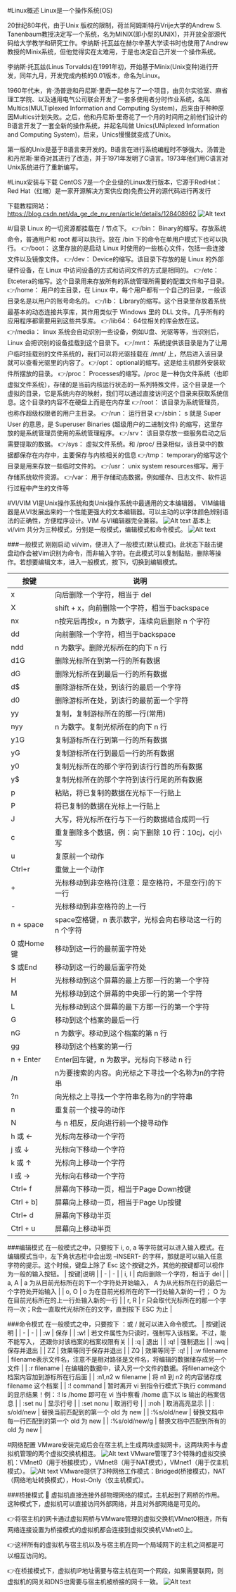 #Linux概述
Linux是一个操作系统(OS)

20世纪80年代，由于Unix 版权的限制，荷兰阿姆斯特丹Vrije大学的Andrew S. Tanenbaum教授决定写一个系统，名为MINIX(即小型的UNIX)，并开放全部源代码给大学教学和研究工作。李纳斯·托瓦兹在赫尔辛基大学读书时也使用了Andrew教授的Minix系统，但他觉得实在太难用，于是也决定自己开发一个操作系统。

李纳斯·托瓦兹(Linus Torvalds)在1991年初，开始基于Minix(Unix变种)进行开发，同年九月，开发完成内核的0.01版本，命名为Linux。

1960年代末，肯·汤普逊和丹尼斯·里奇一起参与了一个项目，由贝尔实验室、麻省理工学院、以及通用电气公司联合开发了一套多使用者分时作业系统，名叫Multics(MULTiplexed Information and Computing System)，后来由于种种原因Multics计划失败。之后，他和丹尼斯·里奇花了一个月的时间用之前他们设计的B语言开发了一套全新的操作系统，并起名叫做 Unics(UNiplexed Information and Computing System)，后来，Unics慢慢就变成了Unix。

第一版的Unix是基于B语言来开发的。B语言在进行系统编程时不够强大。汤普逊和丹尼斯·里奇对其进行了改造，并于1971年发明了C语言。1973年他们用C语言对 Unix系统进行了重新编写。

#Linux安装与下载
CentOS 7是一个企业级的Linux发行版本，它源于RedHat：Red Hat（红帽）是一家开源解决方案供应商)免费公开的源代码进行再发行

下载教程网站：https://blog.csdn.net/da_ge_de_nv_ren/article/details/128408962
![Alt text](1695291339502.png)

#/目录
Linux 的一切资源都挂载在 / 节点下。
👉/bin： Binary的缩写。存放系统命令，普通用户和 root 都可以执行。放在 /bin 下的命令在单用户模式下也可以执行。
👉/boot： 这里存放的是启动 Linux 时使用的一些核心文件，包括一些连接文件以及镜像文件。
👉/dev： Device的缩写。该目录下存放的是 Linux 的外部硬件设备，在 Linux 中访问设备的方式和访问文件的方式是相同的。
👉/etc： Etcetera的缩写。这个目录用来存放所有的系统管理所需要的配置文件和子目录。
👉/home： 用户的主目录，在 Linux 中，每个用户都有一个自己的目录，一般该目录名是以用户的账号命名的。
👉/lib： Library的缩写。这个目录里存放着系统最基本的动态连接共享库，其作用类似于 Windows 里的 DLL 文件。几乎所有的应用程序都需要用到这些共享库。
👉/lib64： 64位相关的库会放在这。
👉/media： linux 系统会自动识别一些设备，例如U盘、光驱等等，当识别后，Linux 会把识别的设备挂载到这个目录下。
👉/mnt： 系统提供该目录是为了让用户临时挂载别的文件系统的，我们可以将光驱挂载在 /mnt/ 上，然后进入该目录就可以查看光驱里的内容了。
👉/opt： optional的缩写。这是给主机额外安装软件所摆放的目录。
👉/proc： Processes的缩写。/proc 是一种伪文件系统（也即虚拟文件系统），存储的是当前内核运行状态的一系列特殊文件，这个目录是一个虚拟的目录，它是系统内存的映射，我们可以通过直接访问这个目录来获取系统信息。这个目录的内容不在硬盘上而是在内存里
👉/root： 该目录为系统管理员，也称作超级权限者的用户主目录。
👉/run： 运行目录
👉/sbin： s 就是 Super User 的意思，是 Superuser Binaries (超级用户的二进制文件) 的缩写，这里存放的是系统管理员使用的系统管理程序。
👉/srv： 该目录存放一些服务启动之后需要提取的数据。
👉/sys： 虚拟文件系统。和 /proc/ 目录相似，该目录中的数据都保存在内存中，主要保存与内核相关的信息
👉/tmp： temporary的缩写这个目录是用来存放一些临时文件的。
👉/usr： unix system resources缩写。用于存储系统软件资源。
👉/var： 用于存储动态数据，例如缓存、日志文件、软件运行过程中产生的文件等

#VI/VIM
VI是Unix操作系统和类Unix操作系统中最通用的文本编辑器。
VIM编辑器是从VI发展出来的一个性能更强大的文本编辑器。可以主动的以字体颜色辨别语法的正确性，方便程序设计。VIM 与VI编辑器完全兼容。
![Alt text](1695292403380.png)
基本上 vi/vim 共分为三种模式，分别是一般模式，编辑模式和命令模式。
![Alt text](1695292467978.png)

###一般模式
刚刚启动 vi/vim，便进入了一般模式(默认模式)。此状态下敲击键盘动作会被Vim识别为命令，而非输入字符。在此模式可以复制黏贴，删除等操作。若想要编辑文本，进入一般模式，按下i，切换到编辑模式。

| 按键|说明 |
| - | - |
| x | 向后删除一个字符，相当于 del |
| X  | shift + x，向前删除一个字符，相当于backspace |
| nx | n按完后再按x，n 为数字，连续向后删除 n 个字符 |
| dd | 向前删除一个字符，相当于backspace |
| ndd | n 为数字。删除光标所在的向下 n 行 |
| d1G | 删除光标所在到第一行的所有数据 |
| dG | 删除光标所在到最后一行的所有数据 |
| d$ | 删除游标所在处，到该行的最后一个字符 |
| d0 | 删除游标所在处，到该行的最前面一个字符 |
| yy | 复制，复制游标所在的那一行(常用) |
| nyy | n 为数字。复制光标所在的向下 n 行 |
| y1G	 |复制游标所在行到第一行的所有数据 |
| yG | 复制游标所在行到最后一行的所有数据 |
| y0 | 复制光标所在的那个字符到该行行首的所有数据 |
| y$ | 复制光标所在的那个字符到该行行尾的所有数据 |
| p | 粘贴，将已复制的数据在光标下一行贴上 |
| P | 将已复制的数据在光标上一行贴上 |
| J | 大写，将光标所在行与下一行的数据结合成同一行 |
| c | 重复删除多个数据，例：向下删除 10 行：10cj，cj小写 |
| u | 复原前一个动作 |
| Ctrl+r | 重做上一个动作 |
| + | 光标移动到非空格符(注意：是空格符，不是空行)的下一行 |
| - | 光标移动到非空格符的上一行 |
| n + space | space空格键，n 表示数字，光标会向右移动这一行的 n 个字符 |
| 0 或Home键 | 移动到这一行的最前面字符处 |
| $ 或End | 移动到这一行的最后面字符处 |
| H | 光标移动到这个屏幕的最上方那一行的第一个字符 |
| M | 光标移动到这个屏幕的中央那一行的第一个字符 |
| L | 光标移动到这个屏幕的最下方那一行的第一个字符 |
| G | 移动到这个档案的最后一行 |
| nG | n 为数字。移动到这个档案的第 n 行 |
| gg | 移动到这个档案的第一行 |
| n + Enter | Enter回车键，n 为数字。光标向下移动 n 行 |
| /n | n为要搜索的内容。向光标之下寻找一个名称为n的字符串 |
| ?n | 向光标之上寻找一个字符串名称为n的字符串 |
| n | 重复前一个搜寻的动作 |
| N | 与 n 相反，反向进行前一个搜寻动作 |
| h 或 ← | 光标向左移动一个字符 |
| j 或 ↓ | 光标向下移动一个字符 |
| k 或 ↑ | 光标向上移动一个字符 |
| l 或 → | 光标向右移动一个字符 |
| Ctrl+ f | 屏幕向下移动一页，相当于Page Down按键 |
| Ctrl + b] | 屏幕向上移动一页，相当于Page Up按键 |
| Ctrl+ d | 屏幕向下移动半页 |
| Ctrl + u | 屏幕向上移动半页 |

###编辑模式
在一般模式之中，只要按下 i, o, a 等字符就可以进入输入模式。在编辑模式当中，左下角状态栏中会出现 –INSERT- 的字样，那就是可以输入任意字符的提示。这个时候，键盘上除了 Esc 这个按键之外，其他的按键都可以视作为一般的输入按钮。
| 按键|说明 |
| - | - |
| i, I | 向后删除一个字符，相当于 del |
| a, A | a 为从目前光标所在的下一个字符处开始输入， A 为从光标所在行的最后一个字符处开始输入 |
| o, O | o 为在目前光标所在的下一行处输入新的一行； O 为在目前光标所在的上一行处输入新的一行 |
| r, R | r 只会取代光标所在的那一个字符一次；R会一直取代光标所在的文字，直到按下 ESC 为止 |

###命令模式
在一般模式之中，只要按下 ：或 / 就可以进入命令模式。
| 按键|说明 |
| - | - |
| :w | 保存 |
| :w! | 若文件属性为只读时，强制写入该档案。不过，能不能写入， 还跟你对该档案的档案权限有关 |
| :q | 退出 |
| :q! | 强制退出 |
| :wq | 保存并退出 |
| ZZ | 效果等同于保存并退出 |
| ZQ | 效果等同于 :q! |
| :w filename | filename表示文件名，注意不是相对路径是文件名，将编辑的数据储存成另一个文件 |
| :r filename | 在编辑的数据中，读入另一个文件的数据。将filename这个档案内容加到游标所在行后面 |
| :n1,n2 w filename | 将 n1 到 n2 的内容储存成 filename 这个档案 |
| :! command | 暂时离开 vi 到指令行模式下执行 command 的显示结果！例：:! ls /home 即可在 vi 当中察看 /home 底下以 ls 输出的档案信息 |
| :set nu | 显示行号 |
| :set nonu | 取消行号 |
| :noh | 取消高亮显示 |
| : s/old/new | 替换当前匹配到的第一个 old 为 new |
| :%s/old/new | 替换文档中每一行匹配到的第一个 old 为 new |
| :%s/old/new/g | 替换文档中匹配到所有的 old 为 new |

#网络配置
VMware安装完成后会在宿主机上生成两块虚拟网卡，这两块网卡与虚拟机管理的两个虚拟交换机相连。
![Alt text](1695304470468.png) 
VMware管理了3个特殊的虚拟交换机：VMnet0（用于桥接模式），VMnet8（用于NAT模式），VMnet1（用于仅主机模式）。
![Alt text](1695305338334.png)
VMware提供了3种网络工作模式：Bridged(桥接模式)，NAT（网络地址转换模式），Host-Only（仅主机模式）。

###桥接模式
📎 虚拟机直接连接外部物理网络的模式，主机起到了网桥的作用。这种模式下，虚拟机可以直接访问外部网络，并且对外部网络是可见的。

👉将宿主机的网卡通过虚拟网桥与VMware管理的虚拟交换机VMnet0相连，所有网络连接设置为桥接模式的虚拟机都会连接到虚拟交换机VMnet0上。

👉这样所有的虚拟机与宿主机以及与宿主机在同一个局域网下的主机之间都是可以相互访问的。

👉在桥接模式下，虚拟机IP地址需要与宿主机在同一个网段，如果需要联网，则虚拟机的网关和DNS也需要与宿主机被桥接的网卡一致。
![Alt text](1695305500528.png)
